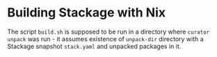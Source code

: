 # Building Stackage with Nix

The script `build.sh` is supposed to be run in a directory where `curator unpack`
was run - it assumes existence of `unpack-dir` directory with a Stackage
snapshot `stack.yaml` and unpacked packages in it.
